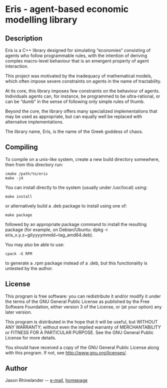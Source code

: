 # Eris - agent-based economic modelling library

## Description

Eris is a C++ library designed for simulating “economies“ consisting of agents
who follow programmable rules, with the intention of deriving complex
macro-level behaviour that is an emergent property of agent interaction.

This project was motivated by the inadequacy of mathematical models, which
often impose severe constraints on agents in the name of tractability.

At its core, this library imposes few constraints on the behaviour of agents.
Individuals agents can, for instance, be programmed to be ultra-rational, or
can be “dumb” in the sense of following only simple rules of thumb.

Beyond the core, the library offers many specialized implementations that may
be used as appropriate, but can equally well be replaced with alternative
implementations.

The library name, Eris, is the name of the Greek goddess of chaos.

## Compiling

To compile on a unix-like system, create a new build directory somewhere, then
from this directory run:

    cmake /path/to/eris
    make -j4

You can install directly to the system (usually under /usr/local) using:

    make install

or alternatively build a .deb package to install using one of:

    make package

followed by an appropriate package command to install the resulting package
(for example, on Debian/Ubuntu: dpkg -i eris_x.y.z~gityyyymmdd~tag_amd64.deb).

You may also be able to use:

    cpack -G RPM

to generate a .rpm package instead of a .deb, but this functionality is
untested by the author.

## License

This program is free software: you can redistribute it and/or modify
it under the terms of the GNU General Public License as published by
the Free Software Foundation, either version 3 of the License, or
(at your option) any later version.

This program is distributed in the hope that it will be useful,
but WITHOUT ANY WARRANTY; without even the implied warranty of
MERCHANTABILITY or FITNESS FOR A PARTICULAR PURPOSE.  See the
GNU General Public License for more details.

You should have received a copy of the GNU General Public License
along with this program.  If not, see <http://www.gnu.org/licenses/>.

## Author

Jason Rhinelander -- [e-mail](mailto:jason@imaginary.ca), [homepage](https://imaginary.ca)
